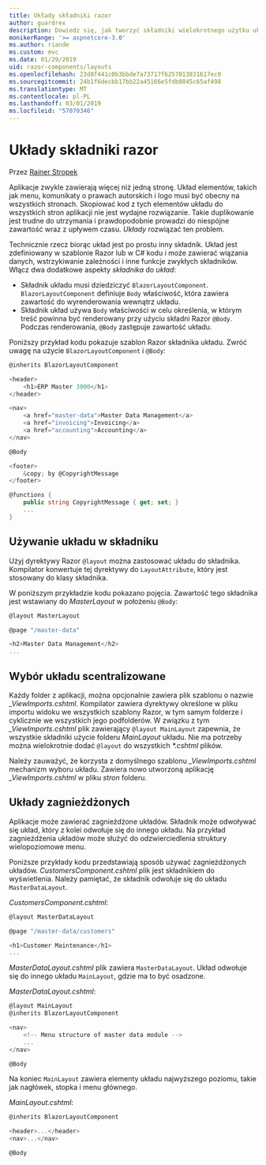 ```yaml
---
title: Układy składniki razor
author: guardrex
description: Dowiedz się, jak tworzyć składniki wielokrotnego użytku układu dla aplikacji Blazor i składniki Razor.
monikerRange: '>= aspnetcore-3.0'
ms.author: riande
ms.custom: mvc
ms.date: 01/29/2019
uid: razor-components/layouts
ms.openlocfilehash: 23d8f441c0b3bbde7a73717f6257013831617ec0
ms.sourcegitcommit: 24b1f6decbb17bb22a45166e5fdb0845c65af498
ms.translationtype: MT
ms.contentlocale: pl-PL
ms.lasthandoff: 03/01/2019
ms.locfileid: "57070346"
---
```

# <a name="razor-components-layouts"></a>Układy składniki razor

Przez [Rainer Stropek](https://www.timecockpit.com)

Aplikacje zwykle zawierają więcej niż jedną stronę. Układ elementów, takich jak menu, komunikaty o prawach autorskich i logo musi być obecny na wszystkich stronach. Skopiować kod z tych elementów układu do wszystkich stron aplikacji nie jest wydajne rozwiązanie. Takie duplikowanie jest trudne do utrzymania i prawdopodobnie prowadzi do niespójne zawartość wraz z upływem czasu. *Układy* rozwiązać ten problem.

Technicznie rzecz biorąc układ jest po prostu inny składnik. Układ jest zdefiniowany w szablonie Razor lub w C# kodu i może zawierać wiązania danych, wstrzykiwanie zależności i inne funkcje zwykłych składników. Włącz dwa dodatkowe aspekty *składnika* do *układ*:

* Składnik układu musi dziedziczyć `BlazorLayoutComponent`. `BlazorLayoutComponent` definiuje `Body` właściwość, która zawiera zawartość do wyrenderowania wewnątrz układu.
* Składnik układ używa `Body` właściwości w celu określenia, w którym treść powinna być renderowany przy użyciu składni Razor `@Body`. Podczas renderowania, `@Body` zastępuje zawartość układu.

Poniższy przykład kodu pokazuje szablon Razor składnika układu. Zwróć uwagę na użycie `BlazorLayoutComponent` i `@Body`:

```csharp
@inherits BlazorLayoutComponent

<header>
    <h1>ERP Master 3000</h1>
</header>

<nav>
    <a href="master-data">Master Data Management</a>
    <a href="invoicing">Invoicing</a>
    <a href="accounting">Accounting</a>
</nav>

@Body

<footer>
    &copy; by @CopyrightMessage
</footer>

@functions {
    public string CopyrightMessage { get; set; }
    ...
}
```

## <a name="use-a-layout-in-a-component"></a>Używanie układu w składniku

Użyj dyrektywy Razor `@layout` można zastosować układu do składnika. Kompilator konwertuje tej dyrektywy do `LayoutAttribute`, który jest stosowany do klasy składnika.

W poniższym przykładzie kodu pokazano pojęcia. Zawartość tego składnika jest wstawiany do *MasterLayout* w położeniu `@Body`:

```csharp
@layout MasterLayout

@page "/master-data"

<h2>Master Data Management</h2>
...
```

## <a name="centralized-layout-selection"></a>Wybór układu scentralizowane

Każdy folder z aplikacji, można opcjonalnie zawiera plik szablonu o nazwie *_ViewImports.cshtml*. Kompilator zawiera dyrektywy określone w pliku importu widoku we wszystkich szablony Razor, w tym samym folderze i cyklicznie we wszystkich jego podfolderów. W związku z tym *_ViewImports.cshtml* plik zawierający `@layout MainLayout` zapewnia, że wszystkie składniki użycie folderu *MainLayout* układu. Nie ma potrzeby można wielokrotnie dodać `@layout` do wszystkich  *\*.cshtml* plików.

Należy zauważyć, że korzysta z domyślnego szablonu *_ViewImports.cshtml* mechanizm wyboru układu. Zawiera nowo utworzoną aplikację *_ViewImports.cshtml* w pliku *stron* folderu.

## <a name="nested-layouts"></a>Układy zagnieżdżonych

Aplikacje może zawierać zagnieżdżone układów. Składnik może odwoływać się układ, który z kolei odwołuje się do innego układu. Na przykład zagnieżdżenia układów może służyć do odzwierciedlenia struktury wielopoziomowe menu.

Poniższe przykłady kodu przedstawiają sposób używać zagnieżdżonych układów. *CustomersComponent.cshtml* plik jest składnikiem do wyświetlenia. Należy pamiętać, że składnik odwołuje się do układu `MasterDataLayout`.

*CustomersComponent.cshtml*:

```csharp
@layout MasterDataLayout

@page "/master-data/customers"

<h1>Customer Maintenance</h1>
...
```

*MasterDataLayout.cshtml* plik zawiera `MasterDataLayout`. Układ odwołuje się do innego układu `MainLayout`, gdzie ma to być osadzone.

*MasterDataLayout.cshtml*:

```csharp
@layout MainLayout
@inherits BlazorLayoutComponent

<nav>
    <!-- Menu structure of master data module -->
    ...
</nav>

@Body
```

Na koniec `MainLayout` zawiera elementy układu najwyższego poziomu, takie jak nagłówek, stopka i menu głównego.

*MainLayout.cshtml*:

```csharp
@inherits BlazorLayoutComponent

<header>...</header>
<nav>...</nav>

@Body
```
